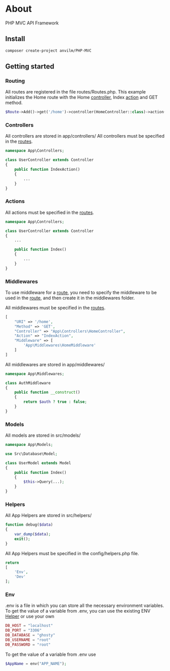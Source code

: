 # About

PHP MVC API Framework

## Install

```bash
composer create-project anvilm/PHP-MVC
```

## Getting started


### Routing

All routes are registered in the file routes/Routes.php.
This example initializes the Home route with the Home [controller](#controllers), Index [action](#actions) and GET method.

```php
$Route->Add()->get('/home')->controller(HomeController::class)->action('IndexAction');
```

### Controllers

All controllers are stored in app/controllers/
All controllers must be specified in the [routes](#routing).

```php
namespace App\Controllers;

class UserController extends Controller
{
    public function IndexAction()
    {
        ...
    }
}
```

### Actions

All actions must be specified in the [routes](#routing).

```php
namespace App\Controllers;

class UserController extends Controller
{
    ...

    public function Index()
    {
        ...
    }
}
```
### Middlewares

To use middleware for a [route](#routing), you need to specify the middleware to be used in the [route](#routing), and then create it in the middlewares folder.

All middlewares must be specified in the [routes](#routing).

```php
[
    "URI" => '/home',
    "Method" => 'GET',
    "Controller" => "App\Controllers\HomeController",
    "Action" => "IndexAction",
    "Middleware" => [
        'App\Middlewares\HomeMiddleware'
    ]
]
```
All middlewares are stored in app/middlewares/

```php
namespace App\Middlewares;

class AuthMiddleware
{
    public function __construct()
    {
        return $auth ? true : false;
    }
}
```

### Models

All models are stored in src/models/

```php
namespace App\Models;

use Src\Database\Model;

class UserModel extends Model
{
    public function Index()
    {
        $this->Query(...);
    }
}
```



### Helpers

All App Helpers are stored in src/helpers/

```php
function debug($data)
{
    var_dump($data);
    exit();
}
```

All App Helpers must be specified in the config/helpers.php file.

```php
return 
[
    'Env',
    'Dev'
];
```



### Env
.env is a file in which you can store all the necessary environment variables.
To get the value of a variable from .env, you can use the existing ENV [Helper](#helpers) or use your own

```php
DB_HOST = "localhost"
DB_PORT = "3306"
DB_DATABASE = "ghosty"
DB_USERNAME = "root"
DB_PASSWORD = "root"
```
To get the value of a variable from .env use
```php
$AppName = env("APP_NAME");
```
